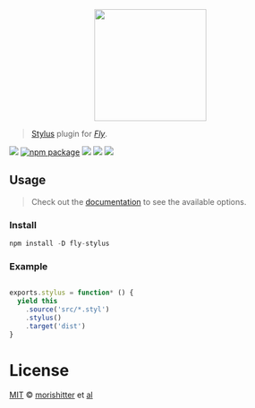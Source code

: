 <div align="center">
  <a href="http://github.com/flyjs/fly">
    <img width=200px  src="https://cloud.githubusercontent.com/assets/8317250/8430194/35c6043a-1f6a-11e5-8cbd-af6cc86baa84.png">
  </a>
</div>

> [Stylus](https://github.com/morishitter/fly-stylus) plugin for _[Fly][fly]_.

[![][fly-badge]][fly]
[![npm package][npm-ver-link]][releases]
[![][dl-badge]][npm-pkg-link]
[![][travis-badge]][travis-link]
[![][mit-badge]][mit]

## Usage
> Check out the [documentation](https://github.com/stylus/stylus/blob/master/docs/js.md) to see the available options.

### Install

```a
npm install -D fly-stylus
```

### Example

```js

exports.stylus = function* () {
  yield this
    .source('src/*.styl')
    .stylus()
    .target('dist')
}
```

# License

[MIT][mit] © [morishitter][author] et [al][contributors]


[mit]:          http://opensource.org/licenses/MIT
[author]:       http://github.com/morishitter
[contributors]: https://github.com/morishitter/fly-stylus/graphs/contributors
[releases]:     https://github.com/morishitter/fly-stylus/releases
[fly]:          https://www.github.com/flyjs/fly
[fly-badge]:    https://img.shields.io/badge/fly-JS-05B3E1.svg?style=flat-square
[mit-badge]:    https://img.shields.io/badge/license-MIT-444444.svg?style=flat-square
[npm-pkg-link]: https://www.npmjs.org/package/fly-stylus
[npm-ver-link]: https://img.shields.io/npm/v/fly-stylus.svg?style=flat-square
[dl-badge]:     http://img.shields.io/npm/dm/fly-stylus.svg?style=flat-square
[travis-link]:  https://travis-ci.org/morishitter/fly-stylus
[travis-badge]: http://img.shields.io/travis/morishitter/fly-stylus.svg?style=flat-square
